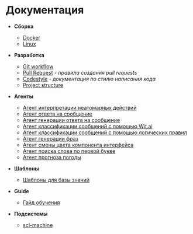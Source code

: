 # Документация

- **Сборка**
    * [Docker](build/docker-build.md)
    * [Linux](build/linux-build.md)
   
- **Разработка**
    * [Git workflow](dev/git-workflow.md)
    * [Pull Request](dev/pr.md) - *правила создания pull requests*
    * [Codestyle](dev/codestyle.md) - *документация по стилю написания кода*
    * [Project structure](dev/project_structure.md)
    
- **Агенты**
    * [Агент интерпретации неатомарных действий](agents/nonAtomicActionInterpretationAgent.ru.md)
    * [Агент ответа на сообщение](agents/messageReplyAgent.ru.md)
    * [Агент генерации ответа на сообщение](agents/standardMessageReplyAgent.ru.md)
    * [Агент классификации сообщений с помощью Wit.ai](agents/messageTopicClassificationAgent.ru.md)
    * [Агент классификации сообщений с помощью логических правил](agents/alternativeMessageTopicClassificationAgent.ru.md)
    * [Агент генерации фраз](agents/phraseGenerationAgent.ru.md)
    * [Агент смены цвета компонента интерфейса](agents/changeInterfaceColorAgent.ru.md)
    * [Агент поиска слова по первой букве](agents/findWordInSetByFirstLetter.ru.md)
    * [Агент прогноза погоды](agents/weatherAgent.ru.md)

- **Шаблоны**
    * [Шаблоны для базы знаний](patterns/kb-patterns.ru.md)

- **Guide** 
    * [Гайд обучения](guide/training_guide.md)

- **Подсистемы**
    * [scl-machine](subsystems/scl-machine.ru.md)
